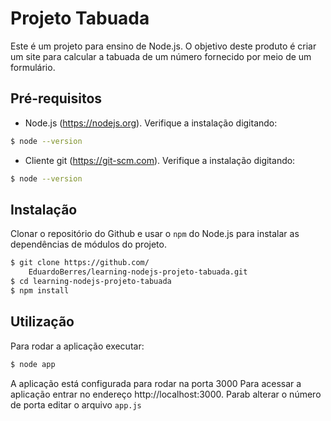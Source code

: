 # Projeto Tabuada

Este é um projeto para ensino de Node.js. O objetivo deste produto é criar um site para calcular a tabuada de um número fornecido por meio de um formulário.

## Pré-requisitos

* Node.js (https://nodejs.org). Verifique a instalação digitando:
```bash
$ node --version
```

* Cliente git (https://git-scm.com). Verifique a instalação digitando:
```bash
$ node --version
```

## Instalação 

Clonar o repositório do Github e usar o `npm` do Node.js para instalar as dependências de módulos do projeto.
```bash
$ git clone https://github.com/
    EduardoBerres/learning-nodejs-projeto-tabuada.git
$ cd learning-nodejs-projeto-tabuada
$ npm install
```

## Utilização 

Para rodar a aplicação executar:
```bash
$ node app
```

A aplicação está configurada para rodar na porta 3000
Para acessar a aplicação entrar no endereço http://localhost:3000. Parab alterar o número de porta editar o arquivo `app.js`
